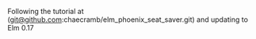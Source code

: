 Following the tutorial at (git@github.com:chaecramb/elm_phoenix_seat_saver.git) and updating to Elm 0.17
